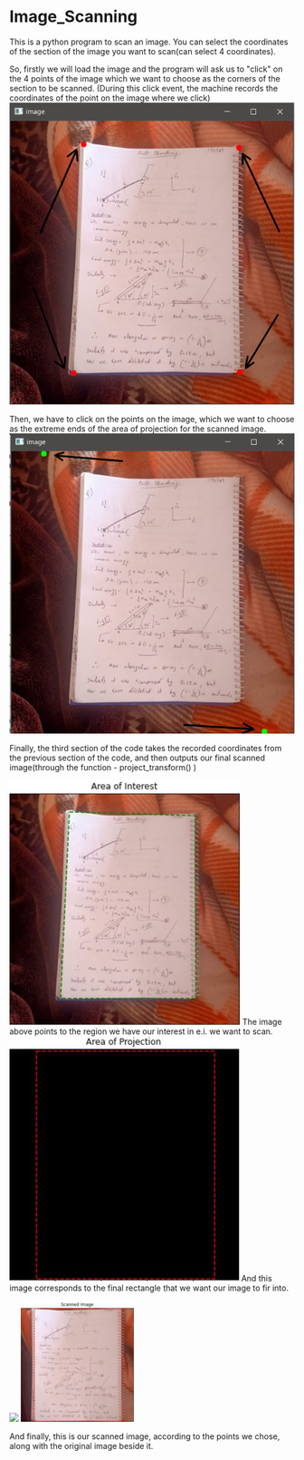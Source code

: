 # Image_Scanning

This is a python program to scan an image. You can select the coordinates of the section of the image you want to scan(can select 4 coordinates).

So, firstly we will load the image and the program will ask us to "click" on the 4 points of the image which we want to choose as the corners of the section to be scanned.
(During this click event, the machine records the coordinates of the point on the image where we click)
<img src="Images/Scanning1.png">

Then, we have to click on the points on the image, which we want to choose as the extreme ends of the area of projection for the scanned image.
<img src="Images/Scanning2.png">

Finally, the third section of the code takes the recorded coordinates from the previous section of the code, and then outputs our final scanned image(through the function - project_transform() )

<img src="Images/Area_of _interest.JPG">
The image above points to the region we have our interest in e.i. we want to scan.
 
<img src="Images/Area_of_projection.JPG">
And this image corresponds to the final rectangle that we want our image to fir into.

<p float="left">
   <img src="Images/sheet1.jpgg" width="200" />
  <img src="Images/Final_scanned_image.JPG" width="200" /> 
</p>
And finally, this is our scanned image, according to the points we chose, along with the original image beside it.
